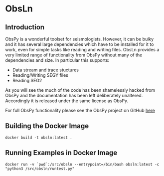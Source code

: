 
ObsLn
======

Introduction
------------

ObsPy is a wonderful toolset for seismologists. However, it can be bulky and it has several large dependencies which have to be installed for it to work, even for simple tasks like reading and writing files. ObsLn provides a very limited range of functionality from ObsPy without many of the dependencies and size. In particular this supports:

* Data stream and trace stuctures
* Reading/Writing  SEGY files
* Reading SEG2

As you will see the much of the code has been shamelessly hacked from ObsPy and the documentation has been left deliberately unaltered. Accordingly it is released under the same license as ObsPy. 

For full ObsPy functionality please see the ObsPy project on GitHub [here](https://github.com/obspy)


Building the Docker Image
---------------------

	docker build -t obsln:latest .


Running Examples in Docker Image
--------------------------------


	docker run -v `pwd`:/src/obsln --entrypoint=/bin/bash obsln:latest -c "python3 /src/obsln/runtest.py"